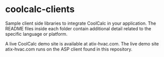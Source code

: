 # coolcalc-clients
Sample client side libraries to integrate CoolCalc in your application.  The README files inside each folder contain additional detail related to the specific language or platform.

A live CoolCalc demo site is available at atix-hvac.com.  The live demo site atix-hvac.com runs on the ASP client found in this repository.
